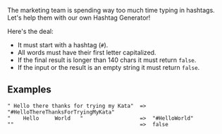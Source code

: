 The marketing team is spending way too much time typing in hashtags.  
Let's help them with our own Hashtag Generator!

Here's the deal:

-   It must start with a hashtag (`#`).
-   All words must have their first letter capitalized.
-   If the final result is longer than 140 chars it must return `false`.
-   If the input or the result is an empty string it must return `false`.

## Examples

```
" Hello there thanks for trying my Kata"  =>  "#HelloThereThanksForTryingMyKata"
"    Hello     World   "                  =>  "#HelloWorld"
""                                        =>  false
```
